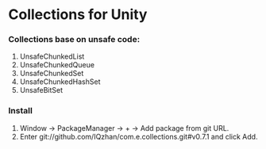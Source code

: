 # Collections for Unity
### Collections base on unsafe code:
1. UnsafeChunkedList
2. UnsafeChunkedQueue
3. UnsafeChunkedSet
4. UnsafeChunkedHashSet
5. UnsafeBitSet
### Install
1. Window -> PackageManager -> + -> Add package from git URL.
2. Enter git://github.com/IQzhan/com.e.collections.git#v0.7.1 and click Add.
